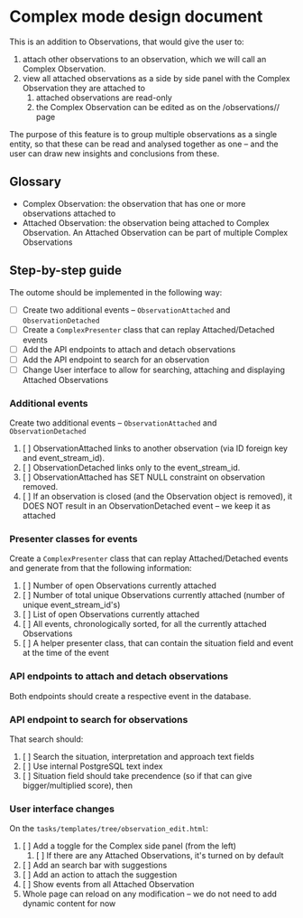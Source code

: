 # Complex mode design document

This is an addition to Observations, that would give the user to:

1. attach other observations to an observation, which we will call an Complex Observation.
2. view all attached observations as a side by side panel with the Complex Observation they are attached to
   1. attached observations are read-only
   2. the Complex Observation can be edited as on the /observations/<id>/ page

The purpose of this feature is to group multiple observations as a single entity, so that these can be read and analysed together as one – and the user can draw new insights and conclusions from these.

## Glossary

- Complex Observation: the observation that has one or more observations attached to
- Attached Observation: the observation being attached to Complex Observation. An Attached Observation can be part of multiple Complex Observations

## Step-by-step guide

The outome should be implemented in the following way:

- [ ] Create two additional events – `ObservationAttached` and `ObservationDetached`
- [ ] Create a `ComplexPresenter` class that can replay Attached/Detached events
- [ ] Add the API endpoints to attach and detach observations
- [ ] Add the API endpoint to search for an observation
- [ ] Change User interface to allow for searching, attaching and displaying Attached Observations

### Additional events 

Create two additional events – `ObservationAttached` and `ObservationDetached`

1. [ ] ObservationAttached links to another observation (via ID foreign key and event_stream_id).
2. [ ] ObservationDetached links only to the event_stream_id.
3. [ ] ObservationAttached has SET NULL constraint on observation removed.
4. [ ] If an observation is closed (and the Observation object is removed), it DOES NOT result in an ObservationDetached event – we keep it as attached

### Presenter classes for events

Create a `ComplexPresenter` class that can replay Attached/Detached events and generate from that the following information:

1. [ ] Number of open Observations currently attached
2. [ ] Number of total unique Observations currently attached (number of unique event_stream_id's)
3. [ ] List of open Observations currently attached
4. [ ] All events, chronologically sorted, for all the currently attached Observations
5. [ ] A helper presenter class, that can contain the situation field and event at the time of the event

### API endpoints to attach and detach observations

Both endpoints should create a respective event in the database.

### API endpoint to search for observations

That search should:

1. [ ] Search the situation, interpretation and approach text fields
2. [ ] Use internal PostgreSQL text index
3. [ ] Situation field should take precendence (so if that can give bigger/multiplied score), then 

### User interface changes 

On the `tasks/templates/tree/observation_edit.html`:

1. [ ] Add a toggle for the Complex side panel (from the left)
    1. [ ] If there are any Attached Observations, it's turned on by default
2. [ ] Add an search bar with suggestions
3. [ ] Add an action to attach the suggestion
4. [ ] Show events from all Attached Observation
5. Whole page can reload on any modification – we do not need to add dynamic content for now


   

